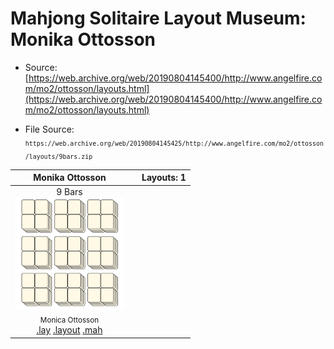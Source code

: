 # Mahjong Solitaire Layout Museum: Monika Ottosson
* Source: [https://web.archive.org/web/20190804145400/http://www.angelfire.com/mo2/ottosson/layouts.html](https://web.archive.org/web/20190804145400/http://www.angelfire.com/mo2/ottosson/layouts.html)

* File Source:  
<sub>```https://web.archive.org/web/20190804145425/http://www.angelfire.com/mo2/ottosson/layouts/9bars.zip```</sub>


|Monika Ottosson||Layouts: 1|
|:--:|:--:|:--:|
|9 Bars<br><img src="./9_bars.svg" height="180" width="175"><br> <sub>Monica Ottosson</sub> <br>[.lay](./9_bars.lay)  [.layout](./9_bars.layout)  [.mah](./9_bars.mah) |